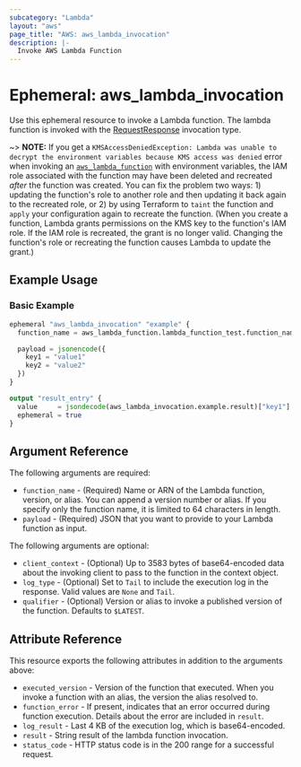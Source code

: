```yaml
---
subcategory: "Lambda"
layout: "aws"
page_title: "AWS: aws_lambda_invocation"
description: |-
  Invoke AWS Lambda Function
---
```


# Ephemeral: aws_lambda_invocation

Use this ephemeral resource to invoke a Lambda function. The lambda function is invoked with the [RequestResponse](https://docs.aws.amazon.com/lambda/latest/dg/API_Invoke.html#API_Invoke_RequestSyntax) invocation type.

~> **NOTE:** If you get a `KMSAccessDeniedException: Lambda was unable to decrypt the environment variables because KMS access was denied` error when invoking an [`aws_lambda_function`](/docs/providers/aws/r/lambda_function.html) with environment variables, the IAM role associated with the function may have been deleted and recreated _after_ the function was created. You can fix the problem two ways: 1) updating the function's role to another role and then updating it back again to the recreated role, or 2) by using Terraform to `taint` the function and `apply` your configuration again to recreate the function. (When you create a function, Lambda grants permissions on the KMS key to the function's IAM role. If the IAM role is recreated, the grant is no longer valid. Changing the function's role or recreating the function causes Lambda to update the grant.)

## Example Usage

### Basic Example

```terraform
ephemeral "aws_lambda_invocation" "example" {
  function_name = aws_lambda_function.lambda_function_test.function_name

  payload = jsonencode({
    key1 = "value1"
    key2 = "value2"
  })
}

output "result_entry" {
  value     = jsondecode(aws_lambda_invocation.example.result)["key1"]
  ephemeral = true
}
```

## Argument Reference

The following arguments are required:

* `function_name` - (Required) Name or ARN of the Lambda function, version, or alias. You can append a version number or alias. If you specify only the function name, it is limited to 64 characters in length.
* `payload` - (Required) JSON that you want to provide to your Lambda function as input.

The following arguments are optional:

* `client_context` - (Optional) Up to 3583 bytes of base64-encoded data about the invoking client to pass to the function in the context object.
* `log_type` - (Optional) Set to `Tail` to include the execution log in the response. Valid values are `None` and `Tail`.
* `qualifier` - (Optional) Version or alias to invoke a published version of the function. Defaults to `$LATEST`.

## Attribute Reference

This resource exports the following attributes in addition to the arguments above:

* `executed_version` - Version of the function that executed. When you invoke a function with an alias, the version the alias resolved to.
* `function_error` - If present, indicates that an error occurred during function execution. Details about the error are included in `result`.
* `log_result` - Last 4 KB of the execution log, which is base64-encoded.
* `result` - String result of the lambda function invocation.
* `status_code` - HTTP status code is in the 200 range for a successful request.
